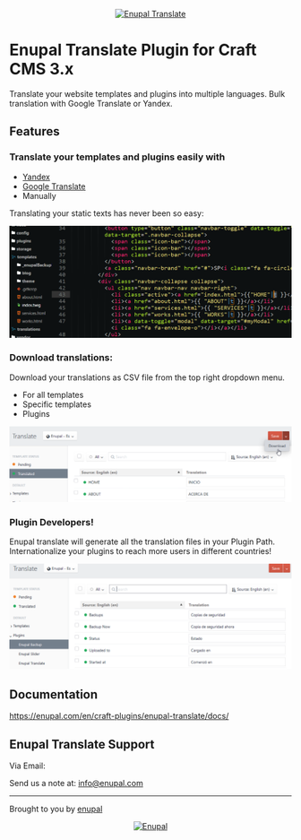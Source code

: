 <p align="center">
	<a href="https://enupal.com/en/craft-plugins/enupal-translate/docs/" target="_blank">
	<img width="212" height="212" src="https://enupal.com/assets/docs/translate-icon.svg" alt="Enupal Translate"></a>
</p>

# Enupal Translate Plugin for Craft CMS 3.x

Translate your website templates and plugins into multiple languages. Bulk translation with Google Translate or Yandex.

## Features

### Translate your templates and plugins easily with

*  [Yandex](https://translate.yandex.com/)
*  [Google Translate](https://cloud.google.com/translate/?hl=es)
*  Manually

Translating your static texts has never been so easy:

![Screenshot](resources/screenshots/enupal-translate-final-1.gif)

### Download translations:

Download your translations as CSV file from the top right dropdown menu.

* For all templates
* Specific templates
* Plugins

![Screenshot](resources/screenshots/6-enupal-translate.png)

### Plugin Developers!

Enupal translate will generate all the translation files in your Plugin Path. Internationalize your plugins to reach more users in different countries!

![Screenshot](resources/screenshots/7-enupal-translate.png)

## Documentation

https://enupal.com/en/craft-plugins/enupal-translate/docs/

## Enupal Translate Support

Via Email:

Send us a note at: info@enupal.com

------------------------------------------------------------

Brought to you by [enupal](https://enupal.com/en)

<p align="center">
	<a href="https://enupal.com/en" target="_blank">
	<img width="169" height="35" src="https://enupal.com/assets/docs/enupal-logo.png" alt="Enupal"></a>
</p>




